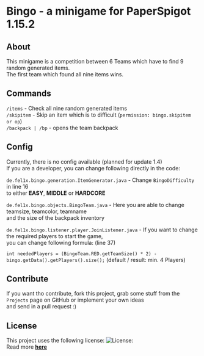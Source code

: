 # Bingo -  a minigame for PaperSpigot 1.15.2

## About
This minigame is a competition between 6 Teams which have to find 9 random generated items. </br>
The first team which found all nine items wins.

## Commands
`/items` - Check all nine random generated items <br>
`/skipitem` - Skip an item which is to difficult (`permission: bingo.skipitem or op`) </br>
`/backpack | /bp` - opens the team backpack

## Config
Currently, there is no config available (planned for update 1.4) </br>
If you are a developer, you can change following directly in the code: </br>

`de.fel1x.bingo.generation.ItemGenerator.java` - Change `BingoDifficulty` in line 16 </br>
to either **EASY**, **MIDDLE** or **HARDCORE**

`de.fel1x.bingo.objects.BingoTeam.java` - Here you are able to change teamsize, teamcolor, teamname </br>
 and the size of the backpack inventory
 
`de.fel1x.bingo.listener.player.JoinListener.java` - If you want to change the required players to start the game, </br>
you can change following formula: (line 37) </br>

`int neededPlayers = (BingoTeam.RED.getTeamSize() * 2) - bingo.getData().getPlayers().size();` (default / result: min. 4 Players) </br>

## Contribute 
If you want tho contribute, fork this project, grab some stuff from the `Projects` page on GitHub or implement your own ideas </br>
and send in a pull request :)

## License
This project uses the following license:
![License:](https://licensebuttons.net/l/by-nc-sa/4.0/88x31.png "Attribution-NonCommercial-ShareAlike 4.0 International") </br>
Read more **[here](https://creativecommons.org/licenses/by-nc-sa/4.0/)**


